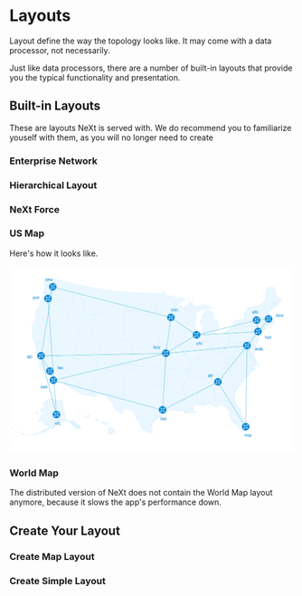 # Layouts
Layout define the way the topology looks like. It may come with a data processor, not necessarily.

Just like data processors, there are a number of built-in layouts that provide you the typical functionality and presentation.

## Built-in Layouts
These are layouts NeXt is served with. We do recommend you to familiarize youself with them, as you will no longer need to create 

### Enterprise Network


### Hierarchical Layout

### NeXt Force

### US Map
Here's how it looks like.

![](../images/tutorial-003-06/usmap.png)

### World Map
The distributed version of NeXt does not contain the World Map layout anymore, because it slows the app's performance down.

## Create Your Layout
### Create Map Layout

### Create Simple Layout
